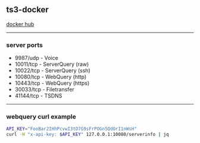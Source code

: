 ## ts3-docker

[docker hub](https://hub.docker.com/repository/docker/n0thub/ts3)

---

### server ports

- 9987/udp - Voice
- 10011/tcp - ServerQuery (raw)
- 10022/tcp - ServerQuery (ssh)
- 10080/tcp - WebQuery (http)
- 10443/tcp - WebQuery (https)
- 30033/tcp - Filetransfer
- 41144/tcp - TSDNS

---

### webquery curl example

```bash
API_KEY="FooBar2IHhPcvwI3tD7G9sFrPOGn5QdOrI1nWsH"
curl -H "x-api-key: $API_KEY" 127.0.0.1:10080/serverinfo | jq
```
